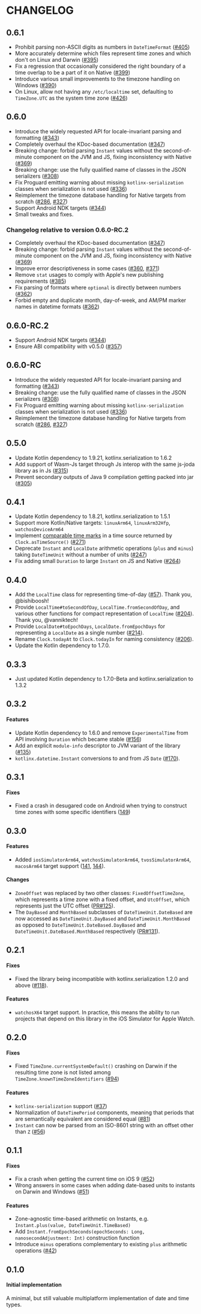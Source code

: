 # CHANGELOG

## 0.6.1

- Prohibit parsing non-ASCII digits as numbers in `DateTimeFormat` ([#405](https://github.com/Kotlin/kotlinx-datetime/issues/405))
- More accurately determine which files represent time zones and which don't on Linux and Darwin ([#395](https://github.com/Kotlin/kotlinx-datetime/pull/395))
- Fix a regression that occasionally considered the right boundary of a time overlap to be a part of it on Native ([#399](https://github.com/Kotlin/kotlinx-datetime/issues/399))
- Introduce various small improvements to the timezone handling on Windows ([#390](https://github.com/Kotlin/kotlinx-datetime/pull/390))
- On Linux, allow not having any `/etc/localtime` set, defaulting to `TimeZone.UTC` as the system time zone ([#426](https://github.com/Kotlin/kotlinx-datetime/pull/426))

## 0.6.0

- Introduce the widely requested API for locale-invariant parsing and formatting ([#343](https://github.com/Kotlin/kotlinx-datetime/pull/343))
- Completely overhaul the KDoc-based documentation ([#347](https://github.com/Kotlin/kotlinx-datetime/issues/347))
- Breaking change: forbid parsing `Instant` values without the second-of-minute component on the JVM and JS, fixing inconsistency with Native ([#369](https://github.com/Kotlin/kotlinx-datetime/issues/369))
- Breaking change: use the fully qualified name of classes in the JSON serializers ([#308](https://github.com/Kotlin/kotlinx-datetime/pull/308))
- Fix Proguard emitting warning about missing `kotlinx-serialization` classes when serialization is not used ([#336](https://github.com/Kotlin/kotlinx-datetime/pull/336))
- Reimplement the timezone database handling for Native targets from scratch ([#286](https://github.com/Kotlin/kotlinx-datetime/pull/286), [#327](https://github.com/Kotlin/kotlinx-datetime/pull/327))
- Support Android NDK targets ([#344](https://github.com/Kotlin/kotlinx-datetime/pull/344))
- Small tweaks and fixes.

### Changelog relative to version 0.6.0-RC.2

- Completely overhaul the KDoc-based documentation ([#347](https://github.com/Kotlin/kotlinx-datetime/issues/347))
- Breaking change: forbid parsing `Instant` values without the second-of-minute component on the JVM and JS, fixing inconsistency with Native ([#369](https://github.com/Kotlin/kotlinx-datetime/issues/369))
- Improve error descriptiveness in some cases ([#360](https://github.com/Kotlin/kotlinx-datetime/pull/360), [#371](https://github.com/Kotlin/kotlinx-datetime/pull/371))
- Remove `stat` usages to comply with Apple's new publishing requirements ([#385](https://github.com/Kotlin/kotlinx-datetime/pull/385))
- Fix parsing of formats where `optional` is directly between numbers ([#362](https://github.com/Kotlin/kotlinx-datetime/pull/362))
- Forbid empty and duplicate month, day-of-week, and AM/PM marker names in datetime formats ([#362](https://github.com/Kotlin/kotlinx-datetime/pull/362))

## 0.6.0-RC.2

- Support Android NDK targets ([#344](https://github.com/Kotlin/kotlinx-datetime/pull/344))
- Ensure ABI compatibility with v0.5.0 ([#357](https://github.com/Kotlin/kotlinx-datetime/pull/357))

## 0.6.0-RC

- Introduce the widely requested API for locale-invariant parsing and formatting ([#343](https://github.com/Kotlin/kotlinx-datetime/pull/343))
- Breaking change: use the fully qualified name of classes in the JSON serializers ([#308](https://github.com/Kotlin/kotlinx-datetime/pull/308))
- Fix Proguard emitting warning about missing `kotlinx-serialization` classes when serialization is not used ([#336](https://github.com/Kotlin/kotlinx-datetime/pull/336))
- Reimplement the timezone database handling for Native targets from scratch ([#286](https://github.com/Kotlin/kotlinx-datetime/pull/286), [#327](https://github.com/Kotlin/kotlinx-datetime/pull/327))

## 0.5.0

- Update Kotlin dependency to 1.9.21, kotlinx.serialization to 1.6.2
- Add support of Wasm-Js target through Js interop with the same js-joda library as in Js ([#315](https://github.com/Kotlin/kotlinx-datetime/pull/315))
- Prevent secondary outputs of Java 9 compilation getting packed into jar ([#305](https://github.com/Kotlin/kotlinx-datetime/pull/305))

## 0.4.1

- Update Kotlin dependency to 1.8.21, kotlinx.serialization to 1.5.1
- Support more Kotlin/Native targets: `linuxArm64`, `linuxArm32Hfp`, `watchosDeviceArm64`
- Implement [comparable time marks](https://kotlinlang.org/docs/time-measurement.html#measure-differences-in-time) in a time source returned by `Clock.asTimeSource()` ([#271](https://github.com/Kotlin/kotlinx-datetime/pull/271))
- Deprecate `Instant` and `LocalDate` arithmetic operations (`plus` and `minus`) taking `DateTimeUnit` without a number of units ([#247](https://github.com/Kotlin/kotlinx-datetime/pull/247))
- Fix adding small `Duration` to large `Instant` on JS and Native ([#264](https://github.com/Kotlin/kotlinx-datetime/pull/264))

## 0.4.0

- Add the `LocalTime` class for representing time-of-day ([#57](https://github.com/Kotlin/kotlinx-datetime/pull/57)). Thank you, @bishiboosh!
- Provide `LocalTime#toSecondOfDay`, `LocalTime.fromSecondOfDay`, and various other functions for compact representation of `LocalTime` ([#204](https://github.com/Kotlin/kotlinx-datetime/pull/204)). Thank you, @vanniktech!
- Provide `LocalDate#toEpochDays`, `LocalDate.fromEpochDays` for representing a `LocalDate` as a single number ([#214](https://github.com/Kotlin/kotlinx-datetime/pull/214)).
- Rename `Clock.todayAt` to `Clock.todayIn` for naming consistency ([#206](https://github.com/Kotlin/kotlinx-datetime/pull/206)).
- Update the Kotlin dependency to 1.7.0.

## 0.3.3

- Just updated Kotlin dependency to 1.7.0-Beta and kotlinx.serialization to 1.3.2

## 0.3.2

#### Features

- Update Kotlin dependency to 1.6.0 and remove `ExperimentalTime` from API involving `Duration` which became stable ([#156](https://github.com/Kotlin/kotlinx-datetime/issues/156))
- Add an explicit `module-info` descriptor to JVM variant of the library ([#135](https://github.com/Kotlin/kotlinx-datetime/pull/135))
- `kotlinx.datetime.Instant` conversions to and from JS `Date` ([#170](https://github.com/Kotlin/kotlinx-datetime/issues/170)).


## 0.3.1

#### Fixes

- Fixed a crash in desugared code on Android when trying to construct time zones with some specific identifiers ([149](https://github.com/Kotlin/kotlinx-datetime/issues/149))

## 0.3.0

#### Features

- Added `iosSimulatorArm64`, `watchosSimulatorArm64`, `tvosSimulatorArm64`, `macosArm64` target support ([141](https://github.com/Kotlin/kotlinx-datetime/issues/141), [144](https://github.com/Kotlin/kotlinx-datetime/issues/144)).

#### Changes

- `ZoneOffset` was replaced by two other classes: `FixedOffsetTimeZone`, which represents a time zone with a fixed offset, and `UtcOffset`, which represents just the UTC offset ([PR#125](https://github.com/Kotlin/kotlinx-datetime/pull/125)).
- The `DayBased` and `MonthBased` subclasses of `DateTimeUnit.DateBased` are now accessed as `DateTimeUnit.DayBased` and `DateTimeUnit.MonthBased` as opposed to `DateTimeUnit.DateBased.DayBased` and `DateTimeUnit.DateBased.MonthBased` respectively ([PR#131](https://github.com/Kotlin/kotlinx-datetime/pull/131)).

## 0.2.1

#### Fixes

- Fixed the library being incompatible with kotlinx.serialization 1.2.0 and above ([#118](https://github.com/Kotlin/kotlinx-datetime/issues/118)).

#### Features

- `watchosX64` target support. In practice, this means the ability to run projects that depend on this library in the iOS Simulator for Apple Watch.

## 0.2.0

#### Fixes

- Fixed `TimeZone.currentSystemDefault()` crashing on Darwin if the resulting time zone is not listed among `TimeZone.knownTimeZoneIdentifiers` ([#94](https://github.com/Kotlin/kotlinx-datetime/issues/94))

#### Features

- `kotlinx-serialization` support ([#37](https://github.com/Kotlin/kotlinx-datetime/issues/37))
- Normalization of `DateTimePeriod` components, meaning that periods that are semantically equivalent are considered equal ([#81](https://github.com/Kotlin/kotlinx-datetime/issues/81))
- `Instant` can now be parsed from an ISO-8601 string with an offset other than `Z` ([#56](https://github.com/Kotlin/kotlinx-datetime/issues/56))

## 0.1.1

#### Fixes
 
- Fix a crash when getting the current time on iOS 9 ([#52](https://github.com/Kotlin/kotlinx-datetime/issues/52))
- Wrong answers in some cases when adding date-based units to instants on Darwin and Windows ([#51](https://github.com/Kotlin/kotlinx-datetime/issues/51)) 

#### Features

- Zone-agnostic time-based arithmetic on Instants, e.g. `Instant.plus(value, DateTimeUnit.TimeBased)`
- Add `Instant.fromEpochSeconds(epochSeconds: Long, nanosecondAdjustment: Int)` construction function
- Introduce `minus` operations complementary to existing `plus` arithmetic operations ([#42](https://github.com/Kotlin/kotlinx-datetime/issues/42))

## 0.1.0

#### Initial implementation 

A minimal, but still valuable multiplatform implementation of date and time types.
